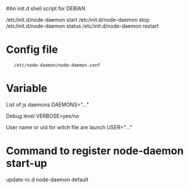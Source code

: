 #An init.d shell script for DEBIAN

   /etc/init.d/node-daemon start
   /etc/init.d/node-daemon stop
   /etc/init.d/node-daemon status
   /etc/init.d/node-daemon restart

# Config file
       /etc/node-daemon/node-daemon.conf

# Variable

List of js daemons
     DAEMONS="..."

Debug level
      VERBOSE=yes/no

User name or uid for witch file are launch
     USER="..."

# Command to register node-daemon start-up
 update-rc.d node-daemon default

